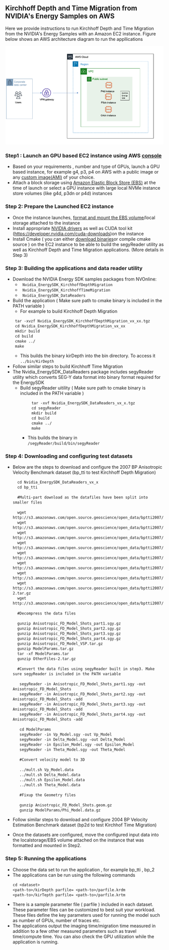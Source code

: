 ## Kirchhoff Depth and Time Migration from NVIDIA's Energy Samples on AWS

Here we provide instructions to run Kirchhoff Depth and Time Migration from the NVIDIA's Energy Samples with  an Amazon EC2 instance.
Figure below shows an AWS architecture diagram to run the appllications 

![AWS Architecture](images/Arch.png)

### Step1 :  Launch an GPU based EC2 instance using AWS [console](https://docs.aws.amazon.com/AWSEC2/latest/UserGuide/EC2_GetStarted.html#ec2-launch-instance) 

* Based on your requirements , number and type of GPUs, launch a GPU based instance, for example g4, p3, p4 on AWS with a public image or any [custom image(AMI)](https://aws.amazon.com/premiumsupport/knowledge-center/launch-instance-custom-ami/) of your choice. 
* Attach a block storage using [Amazon Elastic Block Store (EBS)](https://docs.aws.amazon.com/AWSEC2/latest/UserGuide/ebs-volume-types.html) at the time of launch or select a GPU instance with large local NVMe instance store volumes (like g4d, p3dn or p4d) instances


### Step 2:  Prepare the Launched EC2 instance 


* Once the instance launches, [format and mount the EBS volume](https://docs.aws.amazon.com/AWSEC2/latest/UserGuide/ebs-using-volumes.html)/local storage attached to the instance
* Install appropriate [NVIDIA drivers](https://www.nvidia.com/Download/index.aspx?lang=en-us) as well as CUDA tool kit (https://developer.nvidia.com/cuda-downloads)on the instance
* Install Cmake ( you can either [download binaries](https://cmake.org/download/)or compile cmake source ) on the EC2 instance to be able to build the segyReader utility as well as Kirchhoff Depth and Time Migration applications. (More details in Step 3)


### Step 3:  Building the applications and data reader utility

* Download the NVIDIA Energy SDK samples packages from NVOnline: 
    * <code> Nvidia_EnergySDK_KirchhoffDepthMigration </code>
    * <code> Nvidia_EnergySDK_KirchhoffTimeMigration </code>
    * <code> Nvidia_EnergySDK_DataReaders </code>
* Build the application ( Make sure path to  cmake binary is included in the PATH variable )
    * For example to build Kirchhoff Depth Migration
     ```
      tar -xvzf Nvidia_EnergySDK_KirchhoffDepthMigration_vx_xx.tgz
      cd Nvidia_EnergySDK_KirchhoffDepthMigration_vx_xx
      mkdir build
      cd build
      cmake ../
      make
     ``` 
    *  This builds the binary kirDepth into the bin directory. To access it <code> ../bin/KirDepth </code>
* Follow similar steps to build Kirchhoff Time Migration
* The  Nvidia_EnergySDK_DataReaders package includes segyReader utility which converts SEG-Y data format into binary format required for the EnergySDK
    * Build segyReader uitility ( Make sure path to  cmake binary is included in the PATH variable )
       ```
            tar -xvf Nvidia_EnergySDK_DataReaders_vx_x.tgz
            cd segyReader
            mkdir build
            cd build
            cmake ../
            make 
       ```
        * This builds the binary in <code > <pathto>/segyReader/build/bin/segyReader </code>


### Step 4:  Downloading and configuring test datasets 

* Below are the steps to download and configure the  2007 BP Anisotropic Velocity Benchmark dataset (bp_tti to test Kirchhoff Depth Migration)
    
        cd Nvidia_EnergySDK_DataReaders_vx_x
        cd bp_tti
        
        #Multi-part download as the datafiles have been split into smaller files 
        
        wget http://s3.amazonaws.com/open.source.geoscience/open_data/bptti2007/Anisotropic_FD_Model_Shots_part1.sgy.gz 
        wget http://s3.amazonaws.com/open.source.geoscience/open_data/bptti2007/Anisotropic_FD_Model_Shots_part2.sgy.gz
        wget http://s3.amazonaws.com/open.source.geoscience/open_data/bptti2007/Anisotropic_FD_Model_Shots_part3.sgy.gz
        wget http://s3.amazonaws.com/open.source.geoscience/open_data/bptti2007/Anisotropic_FD_Model_Shots_part4.sgy.gz
        wget http://s3.amazonaws.com/open.source.geoscience/open_data/bptti2007/Anisotropic_FD_Model_VSP.tar.gz
        wget http://s3.amazonaws.com/open.source.geoscience/open_data/bptti2007/DatasetInformation_And_Disclaimer.txt
        wget http://s3.amazonaws.com/open.source.geoscience/open_data/bptti2007/ModelParams.tar.gz
        wget http://s3.amazonaws.com/open.source.geoscience/open_data/bptti2007/OtherFiles-2.tar.gz
        wget http://s3.amazonaws.com/open.source.geoscience/open_data/bptti2007/README_Modification.txt
        
        #Decompress the data files
        
        gunzip Anisotropic_FD_Model_Shots_part1.sgy.gz
        gunzip Anisotropic_FD_Model_Shots_part2.sgy.gz
        gunzip Anisotropic_FD_Model_Shots_part3.sgy.gz
        gunzip Anisotropic_FD_Model_Shots_part4.sgy.gz
        gunzip Anisotropic_FD_Model_VSP.tar.gz
        gunzip ModelParams.tar.gz
        tar -xf ModelParams.tar
        gunzip OtherFiles-2.tar.gz
        
        #Convert the data files using segyReader built in step3. Make sure segyReader is included in the PATH variable

         segyReader -in Anisotropic_FD_Model_Shots_part1.sgy -out Anisotropic_FD_Model_Shots
         segyReader -in Anisotropic_FD_Model_Shots_part2.sgy -out Anisotropic_FD_Model_Shots -add
         segyReader -in Anisotropic_FD_Model_Shots_part3.sgy -out Anisotropic_FD_Model_Shots -add
         segyReader -in Anisotropic_FD_Model_Shots_part4.sgy -out Anisotropic_FD_Model_Shots -add

         cd ModelParams
         segyReader -in Vp_Model.sgy -out Vp_Model
         segyReader -in Delta_Model.sgy -out Delta_Model
         segyReader -in Epsilon_Model.sgy -out Epsilon_Model
         segyReader -in Theta_Model.sgy -out Theta_Model

         #Convert velocity model to 3D

         ../mult.sh Vp_Model.data
         ../mult.sh Delta_Model.data
         ../mult.sh Epsilon_Model.data
         ../mult.sh Theta_Model.data

         #Fixup the Geometry files

         gunzip Anisotropic_FD_Model_Shots.geom.gz
         gunzip ModelParams/Phi_Model.data.gz


* Follow similar steps to download and configure 2004 BP Velocity Estimation Benchmark dataset (bp2d to test Kirchhof Time Migration)
* Once the datasets are configured, move the configured input data into the localstorage/EBS volume attached on the instance that was formatted and mounted in Step2. 


### Step 5:  Running the applications 


* Choose the data set to run the application , for example bp_tti , bp_2
* The applications can be run using the following commands
    ```
    cd <dataset>
    <path-to>/kirDepth parfile= <path-to>/parfile.krdm
    <path-to>/kirTepth parfile= <path-to>/parfile.krtm
   
* There is a sample parameter file ( parfile ) included in each dataset. These parameter files can be customized to best suit your workload. These files define the key parameters used for running the model such as number of GPUs, number of traces etc. 
* The applications output the imaging time/migration time measured in addition to a few other measured parameters such as travel time/compute time. You can also check the GPU utilization while the application is running.


